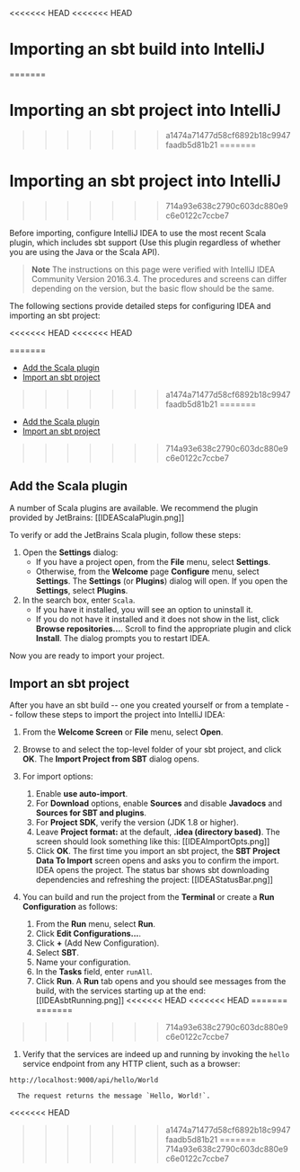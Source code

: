 <<<<<<< HEAD
<<<<<<< HEAD
# Importing an sbt build into IntelliJ
=======
# Importing an sbt project into IntelliJ
>>>>>>> a1474a71477d58cf6892b18c9947faadb5d81b21
=======
# Importing an sbt project into IntelliJ
>>>>>>> 714a93e638c2790c603dc880e9c6e0122c7ccbe7

Before importing, configure IntelliJ IDEA to use the most recent Scala plugin, which includes sbt support (Use this plugin regardless of whether you are using the Java or the Scala API).

> **Note** The instructions on this page were verified with IntelliJ IDEA Community Version 2016.3.4. The procedures and screens can differ depending on the version, but the basic flow should be the same.

The following sections provide detailed steps for configuring IDEA and importing an sbt project:


<<<<<<< HEAD
<<<<<<< HEAD
<!-- [Verify or add the Scala plugin](#add-the-scala-plugin)
[Import an sbt project](#import-an-sbt-project) -->
=======
* [Add the Scala plugin](#Add-the-Scala-plugin)
* [Import an sbt project](#Import-an-sbt-project)
>>>>>>> a1474a71477d58cf6892b18c9947faadb5d81b21
=======
* [Add the Scala plugin](#Add-the-Scala-plugin)
* [Import an sbt project](#Import-an-sbt-project)
>>>>>>> 714a93e638c2790c603dc880e9c6e0122c7ccbe7


## Add the Scala plugin


A number of Scala plugins are available. We recommend the plugin provided by JetBrains:
[[IDEAScalaPlugin.png]]

To verify or add the JetBrains Scala plugin, follow these steps:

1. Open the **Settings** dialog:
    * If you have a project open, from the **File** menu, select **Settings**.
    * Otherwise, from the **Welcome** page **Configure** menu, select **Settings**.
    The **Settings** (or **Plugins**) dialog will open. If you open the **Settings**, select **Plugins**.
1. In the search box, enter `Scala`.
    * If you have it installed, you will see an option to uninstall it. 
    * If you do not have it installed and it does not show in the list, click **Browse repositories...**. Scroll to find the appropriate plugin and click **Install**. 
    The dialog prompts you to restart IDEA.
    
Now you are ready to import your project.

## Import an sbt project


After you have an sbt build -- one you created yourself or from a template -- follow these steps to import the project into IntelliJ IDEA:

1. From the **Welcome Screen** or **File** menu, select **Open**.
1. Browse to and select the top-level folder of your sbt project, and click **OK**.
    The **Import Project from SBT** dialog opens.
    
1. For import options:
    1. Enable **use auto-import**.
    1. For **Download** options, enable **Sources** and disable **Javadocs** and **Sources for SBT and plugins**.
    1. For **Project SDK**, verify the version (JDK 1.8 or higher). 
    1. Leave **Project format:** at the default, **.idea (directory based)**. The screen should look something like this:
        [[IDEAImportOpts.png]]
    1. Click **OK**. 
        The first time you import an sbt project, the **SBT Project Data To Import** screen opens and asks you to confirm the import. IDEA opens the project. The status bar shows sbt downloading dependencies and refreshing the project:
    [[IDEAStatusBar.png]] 
1. You can build and run the project from the **Terminal** or create a **Run Configuration** as follows:
    1. From the **Run** menu, select **Run**.
    1. Click **Edit Configurations...**.
    1. Click **+** (Add New Configuration).
    1. Select **SBT**.
    1. Name your configuration. 
    1. In the **Tasks** field, enter `runAll`.
    1. Click **Run**.
        A **Run** tab opens and you should see messages from the build, with the services starting up at the end:
        [[IDEAsbtRunning.png]]
<<<<<<< HEAD
<<<<<<< HEAD
=======
=======
>>>>>>> 714a93e638c2790c603dc880e9c6e0122c7ccbe7
  1. Verify that the services are indeed up and running by invoking the `hello` service endpoint from any HTTP client, such as a browser: 
      
  ```
  http://localhost:9000/api/hello/World
  ```
      The request returns the message `Hello, World!`.
<<<<<<< HEAD
>>>>>>> a1474a71477d58cf6892b18c9947faadb5d81b21
=======
>>>>>>> 714a93e638c2790c603dc880e9c6e0122c7ccbe7
        

         
    

  

